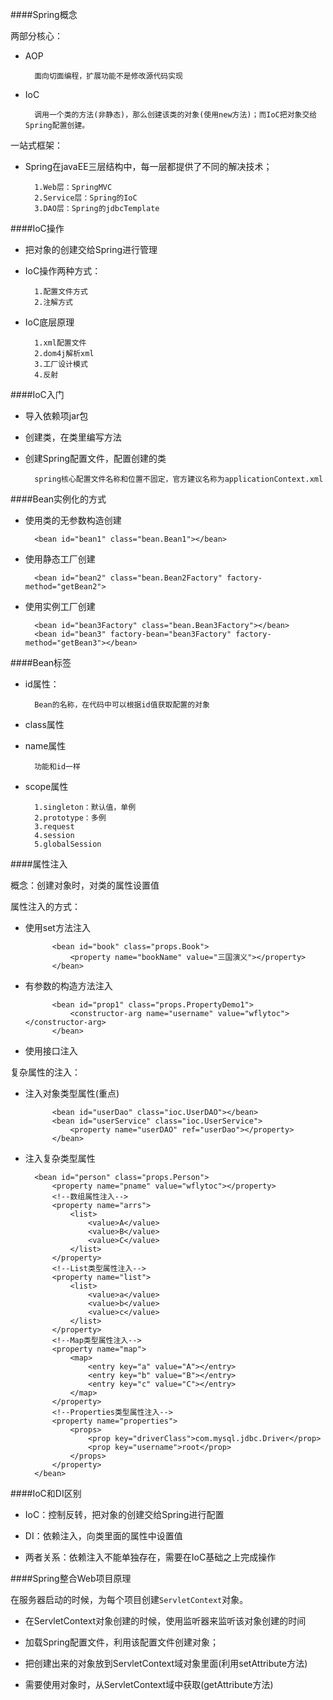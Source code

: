 ####Spring概念

两部分核心：

* AOP

		面向切面编程，扩展功能不是修改源代码实现
* IoC

		调用一个类的方法(非静态)，那么创建该类的对象(使用new方法)；而IoC把对象交给Spring配置创建。

一站式框架：

* Spring在javaEE三层结构中，每一层都提供了不同的解决技术；

		1.Web层：SpringMVC
		2.Service层：Spring的IoC
		3.DAO层：Spring的jdbcTemplate

####IoC操作

* 把对象的创建交给Spring进行管理
* IoC操作两种方式：

		1.配置文件方式
		2.注解方式
* IoC底层原理

		1.xml配置文件
		2.dom4j解析xml
		3.工厂设计模式
		4.反射

####IoC入门

* 导入依赖项jar包

* 创建类，在类里编写方法

* 创建Spring配置文件，配置创建的类

		spring核心配置文件名称和位置不固定，官方建议名称为applicationContext.xml

####Bean实例化的方式

* 使用类的无参数构造创建

		<bean id="bean1" class="bean.Bean1"></bean>
* 使用静态工厂创建

		<bean id="bean2" class="bean.Bean2Factory" factory-method="getBean2">
* 使用实例工厂创建

		<bean id="bean3Factory" class="bean.Bean3Factory"></bean>
    	<bean id="bean3" factory-bean="bean3Factory" factory-method="getBean3"></bean>

####Bean标签

* id属性：

		Bean的名称，在代码中可以根据id值获取配置的对象
* class属性

		
* name属性

		功能和id一样
* scope属性

		1.singleton：默认值，单例
		2.prototype：多例
		3.request
		4.session
		5.globalSession


####属性注入

概念：创建对象时，对类的属性设置值

属性注入的方式：

* 使用set方法注入

		    <bean id="book" class="props.Book">
        		<property name="bookName" value="三国演义"></property>
    		</bean>

* 有参数的构造方法注入

		    <bean id="prop1" class="props.PropertyDemo1">
        		<constructor-arg name="username" value="wflytoc"></constructor-arg>
    		</bean>
* 使用接口注入

复杂属性的注入：

* 注入对象类型属性(重点)

		    <bean id="userDao" class="ioc.UserDAO"></bean>
    		<bean id="userService" class="ioc.UserService">
        		<property name="userDAO" ref="userDao"></property>
    		</bean>
* 注入复杂类型属性


    	<bean id="person" class="props.Person">
        	<property name="pname" value="wflytoc"></property>
        	<!--数组属性注入-->
        	<property name="arrs">
            	<list>
                	<value>A</value>
                	<value>B</value>
                	<value>C</value>
            	</list>
        	</property>
        	<!--List类型属性注入-->
        	<property name="list">
            	<list>
                	<value>a</value>
                	<value>b</value>
                	<value>c</value>
            	</list>
        	</property>
        	<!--Map类型属性注入-->
        	<property name="map">
            	<map>
                	<entry key="a" value="A"></entry>
                	<entry key="b" value="B"></entry>
                	<entry key="c" value="C"></entry>
            	</map>
        	</property>
        	<!--Properties类型属性注入-->
        	<property name="properties">
            	<props>
                	<prop key="driverClass">com.mysql.jdbc.Driver</prop>
                	<prop key="username">root</prop>
            	</props>
        	</property>
    	</bean>



####IoC和DI区别

* IoC：控制反转，把对象的创建交给Spring进行配置

* DI：依赖注入，向类里面的属性中设置值

* 两者关系：依赖注入不能单独存在，需要在IoC基础之上完成操作


####Spring整合Web项目原理

在服务器启动的时候，为每个项目创建`ServletContext`对象。

* 在ServletContext对象创建的时候，使用监听器来监听该对象创建的时间

* 加载Spring配置文件，利用该配置文件创建对象；

* 把创建出来的对象放到ServletContext域对象里面(利用setAttribute方法)

* 需要使用对象时，从ServletContext域中获取(getAttribute方法)